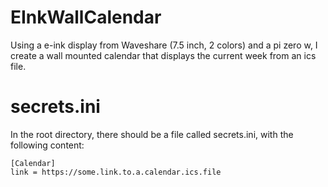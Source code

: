# EInkWallCalendar
Using a e-ink display from Waveshare (7.5 inch, 2 colors) and a pi zero w, I create a wall mounted calendar that displays the current week from an ics file.

# secrets.ini
In the root directory, there should be a file called secrets.ini, with the following content:
```
[Calendar]
link = https://some.link.to.a.calendar.ics.file
```